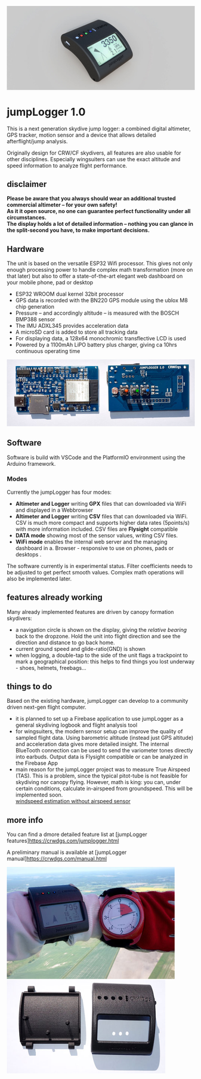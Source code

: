 ![jumpLogger rendering](/pics/JL1a.jpg)
# jumpLogger 1.0
This is a next generation skydive jump logger: a combined digital altimeter, GPS tracker, motion sensor and a device that allows detailed afterflight/jump analysis.

Originally design for CRW/CF skydivers, all features are also usable for other disciplines. Especially wingsuiters can use the exact altitude and speed information to analyze flight performance.

## disclaimer
**Please be aware that you always should wear an additional trusted commercial altimeter – for your own safety!**\
**As it it open source, no one can guarantee perfect functionality under all circumstances.** \
**The display holds a lot of detailed information – nothing you can glance in the split-second you have, to make important decisions.**

## Hardware

The unit is based on the versatile ESP32 Wifi processor. This gives not only enough processing power to handle complex math transformation (more on that later) but also to offer a state-of-the-art elegant web dashboard on your mobile phone, pad or desktop
- ESP32 WROOM dual kernel 32bit processor
- GPS data is recorded with the BN220 GPS module using the ublox M8 chip generation
- Pressure – and accordingly altitude – is measured with the BOSCH BMP388 sensor
- The IMU ADXL345 provides acceleration data
- A microSD card is added to store all tracking data
- For displaying data, a 128x64 monochromic transflective LCD is used
- Powered by a 1100mAh LiPO battery plus charger, giving ca 10hrs continuous operating time

![hardware 1.0](/pics/2sides0.jpg)

## Software
Software is build with VSCode and the PlatformIO environment using the Arduino framework.

### Modes
Currently the jumpLogger has four modes: 
- **Altimeter and Logger** writing **GPX** files that can downloaded via WiFi and displayed in a Webbrowser
- **Altimeter and Logger** writing **CSV** files that can downloaded via WiFi. CSV is much more compact and supports higher data rates (5points/s) with more information included. CSV files are **Flysight** compatible
- **DATA mode** showing most of the sensor values, writing CSV files.
- **WiFi mode** enables the internal web server and the managing dashboard in a. Browser - responsive to use on phones, pads or desktops .

The software currently is in experimental status. Filter coefficients needs to be adjusted to get perfect smooth values. Complex math operations will also be implemented later.

## features already working

Many already implemented features are driven by canopy formation skydivers: 

- a navigation circle is shown on the display, giving the *relative bearing* back to the dropzone. Hold the unit into flight direction and see the direction and distance to go back home.
- current ground speed and glide-ratio(GND) is shown
- when logging, a double-tap to the side of the unit flags a trackpoint to mark a geographical position: this helps to find things you lost underway - shoes, helmets, freebags...

## things to do

Based on the existing hardware, jumpLogger can develop to a community driven next-gen flight computer.
- it is planned to set up a Firebase application to use jumpLogger as a general skydiving logbook and flight analysis tool
- for wingsuiters, the modern sensor setup can improve the quality of sampled flight data. Using barometric altitude (instead just GPS altitude) and acceleration data gives more detailed insight. The internal BlueTooth connection can be used to send the variometer tones directly into earbuds. Output data is Flysight compatible or can be analyzed in the Firebase App
- main reason for the jumpLogger project was to measure True Airspeed (TAS). This is a problem, since the typical pitot-tube is not feasible for skydiving nor canopy flying. However, math is king: you can, under certain conditions, calculate in-airspeed from groundspeed. This will be implemented soon.\
[windspeed estimation without airspeed sensor](https://diydrones.com/forum/topics/wind-estimation-without-an)

## more info

You can find a dmore detailed feature list at [jumpLogger features]https://crwdgs.com/jumplogger.html

A preliminary manual is available at [jumpLogger manual]https://crwdgs.com/manual.html

![jumpLogger in use](/pics/JL01-0.jpg)
![3D printes case, PA12](/pics/case0.jpg)
 

